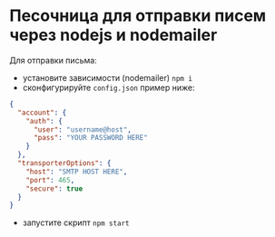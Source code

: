 # Песочница для отправки писем через nodejs и nodemailer

Для отправки письма:

* установите зависимости (nodemailer) `npm i`
* сконфигурируйте `config.json` пример ниже:

```json
{
  "account": {
    "auth": {
      "user": "username@host",
      "pass": "YOUR PASSWORD HERE"
    }
  },
  "transporterOptions": {
    "host": "SMTP HOST HERE",
    "port": 465,
    "secure": true
  }
}
```

* запустите скрипт `npm start`
